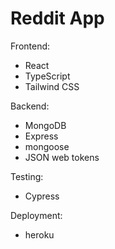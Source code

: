 # Reddit App

Frontend:

- React
- TypeScript
- Tailwind CSS

Backend:

- MongoDB
- Express
- mongoose
- JSON web tokens

Testing:

- Cypress

Deployment:

- heroku
